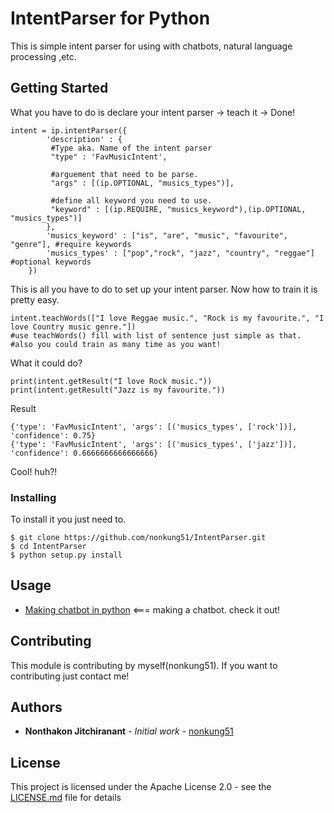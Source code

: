 # IntentParser for Python

This is simple intent parser for using with chatbots, natural language processing ,etc.

## Getting Started

What you have to do is declare your intent parser -> teach it -> Done!
```
intent = ip.intentParser({
        'description' : {
         #Type aka. Name of the intent parser
         "type" : 'FavMusicIntent',
         
         #arguement that need to be parse.
         "args" : [(ip.OPTIONAL, "musics_types")],
         
         #define all keyword you need to use.
         "keyword" : [(ip.REQUIRE, "musics_keyword"),(ip.OPTIONAL, "musics_types")] 
        },
        'musics_keyword' : ["is", "are", "music", "favourite", "genre"], #require keywords
        'musics_types' : ["pop","rock", "jazz", "country", "reggae"] #optional keywords
    })
```
This is all you have to do to set up your intent parser. Now how to train it is pretty easy.
```
intent.teachWords(["I love Reggae music.", "Rock is my favourite.", "I love Country music genre."])
#use teachWords() fill with list of sentence just simple as that.
#also you could train as many time as you want!
```
What it could do?
```
print(intent.getResult("I love Rock music."))
print(intent.getResult("Jazz is my favourite."))
```
Result
```
{'type': 'FavMusicIntent', 'args': [('musics_types', ['rock'])], 'confidence': 0.75}
{'type': 'FavMusicIntent', 'args': [('musics_types', ['jazz'])], 'confidence': 0.6666666666666666}
```
Cool! huh?!

### Installing

To install it you just need to.

```
$ git clone https://github.com/nonkung51/IntentParser.git
$ cd IntentParser
$ python setup.py install
```

## Usage

* [Making chatbot in python](https://medium.com/@nonthakon/making-a-chatbots-in-python-67e9e6a8317b) <=== making a chatbot. check it out!

## Contributing
This module is contributing by myself(nonkung51). If you want to contributing just contact me!

## Authors

* **Nonthakon Jitchiranant** - *Initial work* - [nonkung51](https://github.com/nonkung51)

## License

This project is licensed under the Apache License 2.0 - see the [LICENSE.md](LICENSE.md) file for details
